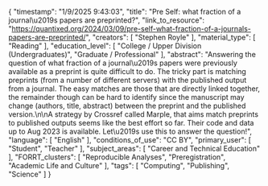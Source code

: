{
    "timestamp": "1/9/2025 9:43:03",
    "title": "Pre Self: what fraction of a journal\u2019s papers are preprinted?",
    "link_to_resource": "https://quantixed.org/2024/03/09/pre-self-what-fraction-of-a-journals-papers-are-preprinted/",
    "creators": [
        "Stephen Royle"
    ],
    "material_type": [
        "Reading"
    ],
    "education_level": [
        "College / Upper Division (Undergraduates)",
        "Graduate / Professional"
    ],
    "abstract": "Answering the question of what fraction of a journal\u2019s papers were previously available as a preprint is quite difficult to do. The tricky part is matching preprints (from a number of different servers) with the published output from a journal. The easy matches are those that are directly linked together, the remainder though can be hard to identify since the manuscript may change (authors, title, abstract) between the preprint and the published version.\n\nA strategy by Crossref called Marple, that aims match preprints to published outputs seems like the best effort so far. Their code and data up to Aug 2023 is available. Let\u2019s use this to answer the question!",
    "language": [
        "English"
    ],
    "conditions_of_use": "CC BY",
    "primary_user": [
        "Student",
        "Teacher"
    ],
    "subject_areas": [
        "Career and Technical Education"
    ],
    "FORRT_clusters": [
        "Reproducible Analyses",
        "Preregistration",
        "Academic Life and Culture"
    ],
    "tags": [
        "Computing",
        "Publishing",
        "Science"
    ]
}
